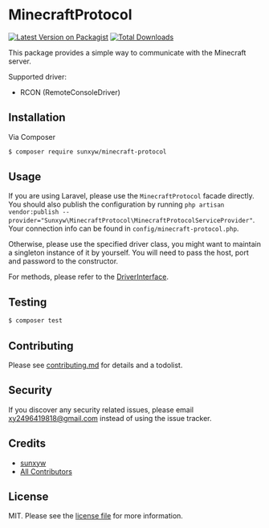# MinecraftProtocol

[![Latest Version on Packagist][ico-version]][link-packagist]
[![Total Downloads][ico-downloads]][link-downloads]

This package provides a simple way to communicate with the Minecraft server.

Supported driver:

* RCON (RemoteConsoleDriver)

## Installation

Via Composer

``` bash
$ composer require sunxyw/minecraft-protocol
```

## Usage

If you are using Laravel, please use the `MinecraftProtocol` facade directly. You should also publish the configuration
by running `php artisan vendor:publish --provider="Sunxyw\MinecraftProtocol\MinecraftProtocolServiceProvider"`. Your
connection info can be found in `config/minecraft-protocol.php`.

Otherwise, please use the specified driver class, you might want to maintain a singleton instance of it by yourself. You
will need to pass the host, port and password to the constructor.

For methods, please refer to the [DriverInterface](src/Drivers/DriverInterface.php).

## Testing

``` bash
$ composer test
```

## Contributing

Please see [contributing.md](CONTRIBUTING.md) for details and a todolist.

## Security

If you discover any security related issues, please email xy2496419818@gmail.com instead of using the issue tracker.

## Credits

- [sunxyw][link-author]
- [All Contributors][link-contributors]

## License

MIT. Please see the [license file](LICENSE) for more information.

[ico-version]: https://img.shields.io/packagist/v/sunxyw/minecraft-protocol.svg?style=flat-square

[ico-downloads]: https://img.shields.io/packagist/dt/sunxyw/minecraft-protocol.svg?style=flat-square

[ico-travis]: https://img.shields.io/travis/sunxyw/minecraft-protocol/master.svg?style=flat-square

[ico-styleci]: https://styleci.io/repos/12345678/shield

[link-packagist]: https://packagist.org/packages/sunxyw/minecraft-protocol

[link-downloads]: https://packagist.org/packages/sunxyw/minecraft-protocol

[link-travis]: https://travis-ci.org/sunxyw/minecraft-protocol

[link-styleci]: https://styleci.io/repos/12345678

[link-author]: https://github.com/sunxyw

[link-contributors]: ../../contributors
